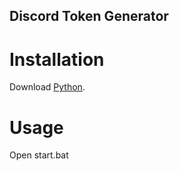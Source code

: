 ## Discord Token Generator
# Installation
Download [Python](https://www.python.org/ftp/python/3.9.7/python-3.9.7-amd64.exe).
# Usage
Open start.bat

